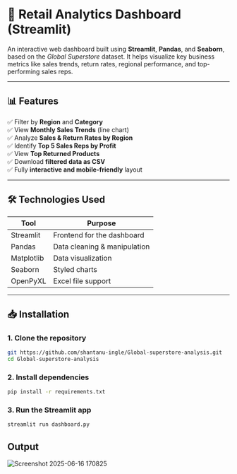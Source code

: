 # 🧮 Retail Analytics Dashboard (Streamlit)

An interactive web dashboard built using **Streamlit**, **Pandas**, and **Seaborn**, based on the *Global Superstore* dataset. It helps visualize key business metrics like sales trends, return rates, regional performance, and top-performing sales reps.


---
## 📊 Features

✅ Filter by **Region** and **Category**  
✅ View **Monthly Sales Trends** (line chart)  
✅ Analyze **Sales & Return Rates by Region**  
✅ Identify **Top 5 Sales Reps by Profit**  
✅ View **Top Returned Products**  
✅ Download **filtered data as CSV**  
✅ Fully **interactive and mobile-friendly** layout

---

## 🛠️ Technologies Used

| Tool          | Purpose                        |
|---------------|---------------------------------|
| Streamlit     | Frontend for the dashboard      |
| Pandas        | Data cleaning & manipulation    |
| Matplotlib    | Data visualization              |
| Seaborn       | Styled charts                   |
| OpenPyXL      | Excel file support              |

---

## 📥 Installation

### 1. Clone the repository

```bash
git https://github.com/shantanu-ingle/Global-superstore-analysis.git
cd Global-superstore-analysis
```

### 2. Install dependencies
```bash
pip install -r requirements.txt
```
### 3. Run the Streamlit app
```bash
streamlit run dashboard.py
```

## Output
![Screenshot 2025-06-16 170825](https://github.com/user-attachments/assets/a0d48406-68ca-4501-841d-1feb4811695e)
